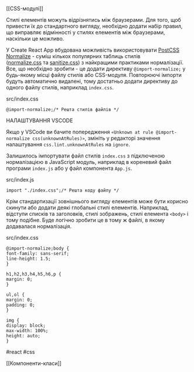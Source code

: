 [[CSS-модулі]]

Стилі елементів можуть відрізнятись між браузерами. Для того, щоб привести їх до стандартного вигляду, необхідно додати набір правил, що виправляє відмінності у стилях елементів між браузерами, наскільки це можливо.

У Create React App вбудована можливість використовувати [PostCSS Normalize](https://github.com/csstools/postcss-normalize) - суміш кількох популярних таблиць стилів ([normalize.css](https://github.com/csstools/normalize.css) та [sanitize.css](https://github.com/csstools/sanitize.css)) з найкращими практиками нормалізації. Все, що необхідно зробити - це додати директиву `@import-normalize;` у будь-якому місці файлу стилів або CSS-модуля. Повторюючі імпорти будуть автоматично видалені, тому достатньо додати директиву до одного файлу стилів, наприклад `index.css`.

src/index.css

```
@import-normalize;/* Решта стилів файлів */
```

НАЛАШТУВАННЯ VSCODE

Якщо у VSCode ви бачите попередження `«Unknown at rule @import-normalize css(unknownAtRules)»`, змініть у редакторі значення налаштування `css.lint.unknownAtRules` на `ignore`.

Залишилось імпортувати файл стилів `index.css` з підключеною нормалізацією в JavaScript модуль, наприклад в кореневий файл програми `index.js` або у файл компонента `App.js`.

src/index.js

```
import "./index.css";/* Решта коду файлу */
```

Крім стандартизації зовнішнього вигляду елементів може бути корисно скинути або додати деякі глобальні стилі елементів. Наприклад, відступи списків та заголовків, стилі зображень, стилі елемента `<body>` і тому подібне. Буде логічно зробити це в тому ж файлі, в якому додавалася нормалізація.

src/index.css

```
@import-normalize;body {  
font-family: sans-serif;  
line-height: 1.5;
}

h1,h2,h3,h4,h5,h6,p {  
margin: 0;
}

ul,ol {  
margin: 0;  
padding: 0;
}

img {  
display: block;  
max-width: 100%;  
height: auto;
}
```


#react #css 

[[Компоненти-класи]]
